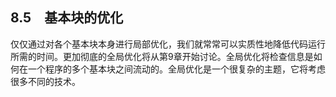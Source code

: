 ## 8.5　基本块的优化

仅仅通过对各个基本块本身进行局部优化，我们就常常可以实质性地降低代码运行所需的时间。更加彻底的全局优化将从第9章开始讨论。全局优化将检查信息是如何在一个程序的多个基本块之间流动的。全局优化是一个很复杂的主题，它将考虑很多不同的技术。